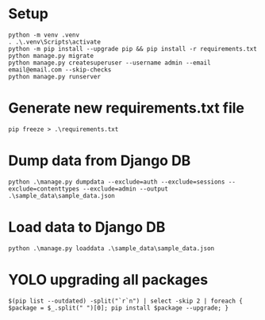 # Setup
```
python -m venv .venv
. .\.venv\Scripts\activate
python -m pip install --upgrade pip && pip install -r requirements.txt
python manage.py migrate
python manage.py createsuperuser --username admin --email email@email.com --skip-checks
python manage.py runserver

```

# Generate new requirements.txt file
`pip freeze > .\requirements.txt`

# Dump data from Django DB
`python .\manage.py dumpdata --exclude=auth --exclude=sessions --exclude=contenttypes --exclude=admin --output .\sample_data\sample_data.json`
# Load data to Django DB
`python .\manage.py loaddata .\sample_data\sample_data.json`


# YOLO upgrading all packages
```
$(pip list --outdated) -split("`r`n") | select -skip 2 | foreach { $package = $_.split(" ")[0]; pip install $package --upgrade; }
```
